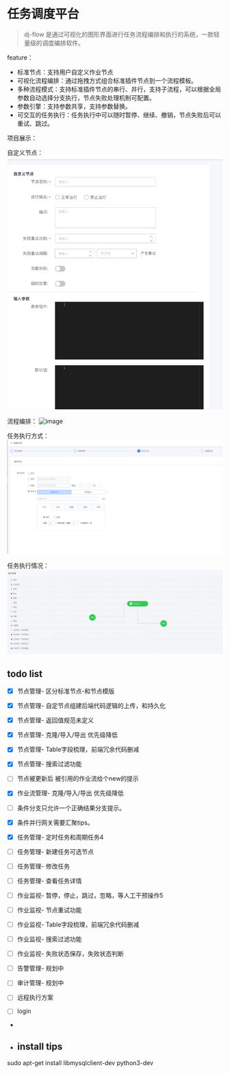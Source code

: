# 任务调度平台
> dj-flow 是通过可视化的图形界面进行任务流程编排和执行的系统，一款轻量级的调度编排软件。
> 
feature：
- 标准节点：支持用户自定义作业节点
- 可视化流程编排：通过拖拽方式组合标准插件节点到一个流程模板。
- 多种流程模式：支持标准插件节点的串行、并行，支持子流程，可以根据全局参数自动选择分支执行，节点失败处理机制可配置。
- 参数引擎：支持参数共享，支持参数替换。
- 可交互的任务执行：任务执行中可以随时暂停、继续、撤销，节点失败后可以重试、跳过。

项目展示：

自定义节点：
![img.png](img.png)

流程编排：
![image](https://user-images.githubusercontent.com/29135056/155830656-968f5881-5729-4347-94fc-b5a657ea9725.png)

任务执行方式：
![img_1.png](img_1.png)

任务执行情况：
![img_2.png](img_2.png)


## todo list
 - [x] 节点管理- 区分标准节点-和节点模版
 - [x] 节点管理- 自定节点组建后端代码逻辑的上传，和持久化
 - [x] 节点管理- 返回值规范未定义
 - [x] 节点管理- 克隆/导入/导出 优先级降低
 - [x] 节点管理- Table字段梳理，前端冗余代码删减
 - [x] 节点管理- 搜索过滤功能
 - [ ] 节点被更新后 被引用的作业流给个new的提示

 - [x] 作业流管理- 克隆/导入/导出 优先级降低
 - [ ] 条件分支只允许一个正确结果分支提示。
 - [x] 条件并行网关需要汇聚tips。

 - [x] 任务管理- 定时任务和周期任务4
 - [ ] 任务管理- 新建任务可选节点
 - [ ] 任务管理- 修改任务
 - [ ] 任务管理- 查看任务详情
 
 - [ ] 作业监视- 暂停，停止，跳过，忽略，等人工干预操作5
 - [ ] 作业监视- 节点重试功能
 - [ ] 作业监视- Table字段梳理，前端冗余代码删减
 - [ ] 作业监视- 搜索过滤功能
 - [ ] 作业监视- 失败状态保存，失败状态判断

 - [ ] 告警管理- 规划中
 - [ ] 审计管理- 规划中
 - [ ] 远程执行方案
 - [ ] login
 - 
 - ## install tips
sudo apt-get install libmysqlclient-dev
python3-dev